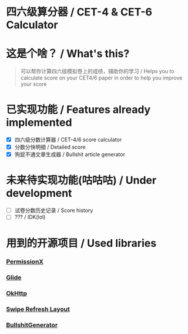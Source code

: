 # 四六级算分器 / CET-4 & CET-6 Calculator


# 这是个啥？ / What's this?
> 可以帮你计算四六级模拟卷上的成绩，辅助你的学习 / Helps you to calculate score on your CET4/6 paper in order to help you improve your score

# 已实现功能 / Features already implemented
- [x] 四六级分数计算器 / CET-4/6 score calculator
- [x] 分数分快明细 / Detailed score
- [x] 狗屁不通文章生成器 / Bullshit article generator

# 未来待实现功能(咕咕咕) / Under development
- [ ] 试卷分数历史记录 / Score history
- [ ] ??? / IDK(lol)

# 用到的开源项目 / Used libraries
### [PermissionX](https://github.com/guolindev/PermissionX)
### [Glide](https://github.com/bumptech/glide)
### [OkHttp](https://github.com/square/okhttp)
### [Swipe Refresh Layout](https://developer.android.google.cn/reference/android/support/v4/widget/SwipeRefreshLayout.html)
### [BullshitGenerator](https://github.com/suulnnka/BullshitGenerator/)

